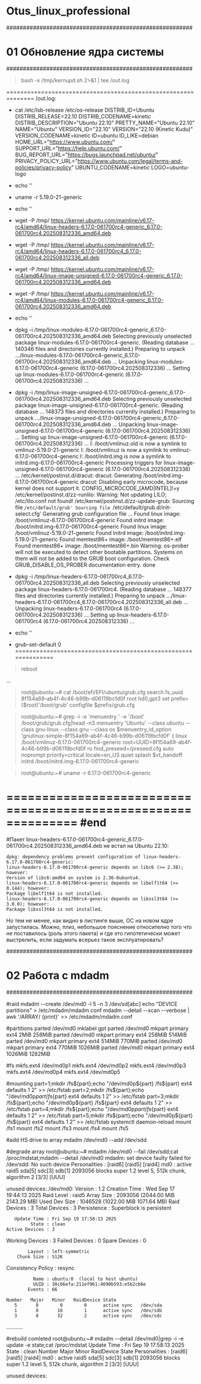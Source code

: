 # Otus_linux_professional

########################################################
#              01 Обновление ядра системы
########################################################
> bash -x /tmp/kernupd.sh 2>&1 | tee /out.log

==============================================================
/out.log:


+ cat /etc/lsb-release /etc/os-release
DISTRIB_ID=Ubuntu
DISTRIB_RELEASE=22.10
DISTRIB_CODENAME=kinetic
DISTRIB_DESCRIPTION="Ubuntu 22.10"
PRETTY_NAME="Ubuntu 22.10"
NAME="Ubuntu"
VERSION_ID="22.10"
VERSION="22.10 (Kinetic Kudu)"
VERSION_CODENAME=kinetic
ID=ubuntu
ID_LIKE=debian
HOME_URL="https://www.ubuntu.com/"
SUPPORT_URL="https://help.ubuntu.com/"
BUG_REPORT_URL="https://bugs.launchpad.net/ubuntu/"
PRIVACY_POLICY_URL="https://www.ubuntu.com/legal/terms-and-policies/privacy-policy"
UBUNTU_CODENAME=kinetic
LOGO=ubuntu-logo
+ echo ''

+ uname -r
5.19.0-21-generic
+ echo ''

+ wget -P /tmp/ https://kernel.ubuntu.com/mainline/v6.17-rc4/amd64/linux-headers-6.17.0-061700rc4-generic_6.17.0-061700rc4.202508312336_amd64.deb
+ wget -P /tmp/ https://kernel.ubuntu.com/mainline/v6.17-rc4/amd64/linux-headers-6.17.0-061700rc4_6.17.0-061700rc4.202508312336_all.deb
+ wget -P /tmp/ https://kernel.ubuntu.com/mainline/v6.17-rc4/amd64/linux-image-unsigned-6.17.0-061700rc4-generic_6.17.0-061700rc4.202508312336_amd64.deb
+ wget -P /tmp/ https://kernel.ubuntu.com/mainline/v6.17-rc4/amd64/linux-modules-6.17.0-061700rc4-generic_6.17.0-061700rc4.202508312336_amd64.deb
+ echo ''

+ dpkg -i /tmp/linux-modules-6.17.0-061700rc4-generic_6.17.0-061700rc4.202508312336_amd64.deb
Selecting previously unselected package linux-modules-6.17.0-061700rc4-generic.
(Reading database ... 140346 files and directories currently installed.)
Preparing to unpack .../linux-modules-6.17.0-061700rc4-generic_6.17.0-061700rc4.202508312336_amd64.deb ...
Unpacking linux-modules-6.17.0-061700rc4-generic (6.17.0-061700rc4.202508312336) ...
Setting up linux-modules-6.17.0-061700rc4-generic (6.17.0-061700rc4.202508312336) ...
+ dpkg -i /tmp/linux-image-unsigned-6.17.0-061700rc4-generic_6.17.0-061700rc4.202508312336_amd64.deb
Selecting previously unselected package linux-image-unsigned-6.17.0-061700rc4-generic.
(Reading database ... 148373 files and directories currently installed.)
Preparing to unpack .../linux-image-unsigned-6.17.0-061700rc4-generic_6.17.0-061700rc4.202508312336_amd64.deb ...
Unpacking linux-image-unsigned-6.17.0-061700rc4-generic (6.17.0-061700rc4.202508312336) ...
Setting up linux-image-unsigned-6.17.0-061700rc4-generic (6.17.0-061700rc4.202508312336) ...
I: /boot/vmlinuz.old is now a symlink to vmlinuz-5.19.0-21-generic
I: /boot/vmlinuz is now a symlink to vmlinuz-6.17.0-061700rc4-generic
I: /boot/initrd.img is now a symlink to initrd.img-6.17.0-061700rc4-generic
Processing triggers for linux-image-unsigned-6.17.0-061700rc4-generic (6.17.0-061700rc4.202508312336) ...
/etc/kernel/postinst.d/dracut:
dracut: Generating /boot/initrd.img-6.17.0-061700rc4-generic
dracut: Disabling early microcode, because kernel does not support it. CONFIG_MICROCODE_[AMD|INTEL]!=y
/etc/kernel/postinst.d/zz-runlilo:
Warning: Not updating LILO; /etc/lilo.conf not found!
/etc/kernel/postinst.d/zz-update-grub:
Sourcing file `/etc/default/grub'
Sourcing file `/etc/default/grub.d/init-select.cfg'
Generating grub configuration file ...
Found linux image: /boot/vmlinuz-6.17.0-061700rc4-generic
Found initrd image: /boot/initrd.img-6.17.0-061700rc4-generic
Found linux image: /boot/vmlinuz-5.19.0-21-generic
Found initrd image: /boot/initrd.img-5.19.0-21-generic
Found memtest86+ image: /boot/memtest86+.elf
Found memtest86+ image: /boot/memtest86+.bin
Warning: os-prober will not be executed to detect other bootable partitions.
Systems on them will not be added to the GRUB boot configuration.
Check GRUB_DISABLE_OS_PROBER documentation entry.
done
+ dpkg -i /tmp/linux-headers-6.17.0-061700rc4_6.17.0-061700rc4.202508312336_all.deb
Selecting previously unselected package linux-headers-6.17.0-061700rc4.
(Reading database ... 148377 files and directories currently installed.)
Preparing to unpack .../linux-headers-6.17.0-061700rc4_6.17.0-061700rc4.202508312336_all.deb ...
Unpacking linux-headers-6.17.0-061700rc4 (6.17.0-061700rc4.202508312336) ...
Setting up linux-headers-6.17.0-061700rc4 (6.17.0-061700rc4.202508312336) ...
+ echo ''

+ grub-set-default 0
==============================================================

> reboot

...

> root@ubuntu:~# cat /boot/efi/EFI/ubuntu/grub.cfg
search.fs_uuid 8f154a69-ab4f-4c46-b99b-d06119bcfd0f root hd0,gpt3
set prefix=($root)'/boot/grub'
configfile $prefix/grub.cfg

> root@ubuntu:~# grep -i -e 'menuentry ' -e '/boot' /boot/grub/grub.cfg|head -n3
menuentry 'Ubuntu' --class ubuntu --class gnu-linux --class gnu --class os $menuentry_id_option 'gnulinux-simple-8f154a69-ab4f-4c46-b99b-d06119bcfd0f' {
        linux   /boot/vmlinuz-6.17.0-061700rc4-generic root=UUID=8f154a69-ab4f-4c46-b99b-d06119bcfd0f ro find_preseed=/preseed.cfg auto noprompt priority=critical locale=en_US quiet splash $vt_handoff
        initrd  /boot/initrd.img-6.17.0-061700rc4-generic

> root@ubuntu:~# uname -r
6.17.0-061700rc4-generic

==============================================================
#end
==============================================================

#Пакет linux-headers-6.17.0-061700rc4-generic_6.17.0-061700rc4.202508312336_amd64.deb не встал на Ubuntu 22.10:

    dpkg: dependency problems prevent configuration of linux-headers-6.17.0-061700rc4-generic:
    linux-headers-6.17.0-061700rc4-generic depends on libc6 (>= 2.38); however:
    Version of libc6:amd64 on system is 2.36-0ubuntu4.
    linux-headers-6.17.0-061700rc4-generic depends on libelf1t64 (>= 0.144); however:
    Package libelf1t64 is not installed.
    linux-headers-6.17.0-061700rc4-generic depends on libssl3t64 (>= 3.0.0); however:
    Package libssl3t64 is not installed.

Но тем не менее, как видно в листинге выше, ОС на новом ядре запустилась.
Можно, плиз, небольшое пояснение относително того что не поставилось (роль этого пакета) и где это гипотетически может выстрелить, если задумать всерьез такое эксплуатировать?



########################################################
#              02 Работа с mdadm
########################################################

#raid
mdadm --create /dev/md0 -l 5 -n 3 /dev/sd[abc]
echo "DEVICE partitions" > /etc/mdadm/mdadm.conf
mdadm --detail --scan --verbose | awk '/ARRAY/ {print}' >> /etc/mdadm/mdadm.conf

#partitions
parted /dev/md0 mklabel gpt
parted /dev/md0 mkpart primary ext4 2MiB 258MiB
parted /dev/md0 mkpart primary ext4 258MiB 514MiB
parted /dev/md0 mkpart primary ext4 514MiB 770MiB
parted /dev/md0 mkpart primary ext4 770MiB 1026MiB
parted /dev/md0 mkpart primary ext4 1026MiB 1282MiB

#fs
mkfs.ext4 /dev/md0p1
mkfs.ext4 /dev/md0p2
mkfs.ext4 /dev/md0p3
mkfs.ext4 /dev/md0p4
mkfs.ext4 /dev/md0p5

#mounting
part=1;mkdir /fs${part};echo "/dev/md0p${part} /fs${part}        ext4    defaults 1       2" >> /etc/fstab
part=2;mkdir /fs${part};echo "/dev/md0p${part} /fs${part}        ext4    defaults 1       2" >> /etc/fstab
part=3;mkdir /fs${part};echo "/dev/md0p${part} /fs${part}        ext4    defaults 1       2" >> /etc/fstab
part=4;mkdir /fs${part};echo "/dev/md0p${part} /fs${part}        ext4    defaults 1       2" >> /etc/fstab
part=5;mkdir /fs${part};echo "/dev/md0p${part} /fs${part}        ext4    defaults 1       2" >> /etc/fstab
systemctl daemon-reload
mount /fs1
mount /fs2
mount /fs3
mount /fs4
mount /fs5

#add HS drive to array
mdadm /dev/md0 --add /dev/sdd

#degrade array 
root@ubuntu:~# mdadm /dev/md0 --fail /dev/sdd;cat /proc/mdstat;mdadm --detail /dev/md0
mdadm: set device faulty failed for /dev/sdd:  No such device
Personalities : [raid6] [raid5] [raid4]
md0 : active raid5 sda[5] sdc[3] sdb[1]
      2093056 blocks super 1.2 level 5, 512k chunk, algorithm 2 [3/3] [UUU]

unused devices: <none>
/dev/md0:
           Version : 1.2
     Creation Time : Wed Sep 17 19:44:13 2025
        Raid Level : raid5
        Array Size : 2093056 (2044.00 MiB 2143.29 MB)
     Used Dev Size : 1046528 (1022.00 MiB 1071.64 MB)
      Raid Devices : 3
     Total Devices : 3
       Persistence : Superblock is persistent

       Update Time : Fri Sep 19 17:58:13 2025
             State : clean
    Active Devices : 3
   Working Devices : 3
    Failed Devices : 0
     Spare Devices : 0

            Layout : left-symmetric
        Chunk Size : 512K

Consistency Policy : resync

              Name : ubuntu:0  (local to host ubuntu)
              UUID : 30c66efa:211ef961:4690b593:e5b2cb6e
            Events : 66

    Number   Major   Minor   RaidDevice State
       5       8        0        0      active sync   /dev/sda
       1       8       16        1      active sync   /dev/sdb
       3       8       32        2      active sync   /dev/sdc


...........



#rebuild comleted
root@ubuntu:~# mdadm --detail /dev/md0|grep -i -e update -e state;cat /proc/mdstat
       Update Time : Fri Sep 19 17:58:13 2025
             State : clean
    Number   Major   Minor   RaidDevice State
Personalities : [raid6] [raid5] [raid4]
md0 : active raid5 sda[5] sdc[3] sdb[1]
      2093056 blocks super 1.2 level 5, 512k chunk, algorithm 2 [3/3] [UUU]

unused devices: <none>
